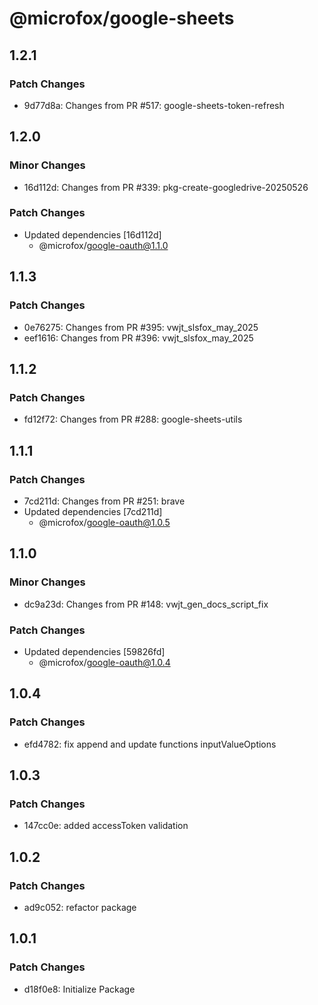 # @microfox/google-sheets

## 1.2.1

### Patch Changes

- 9d77d8a: Changes from PR #517: google-sheets-token-refresh

## 1.2.0

### Minor Changes

- 16d112d: Changes from PR #339: pkg-create-googledrive-20250526

### Patch Changes

- Updated dependencies [16d112d]
  - @microfox/google-oauth@1.1.0

## 1.1.3

### Patch Changes

- 0e76275: Changes from PR #395: vwjt_slsfox_may_2025
- eef1616: Changes from PR #396: vwjt_slsfox_may_2025

## 1.1.2

### Patch Changes

- fd12f72: Changes from PR #288: google-sheets-utils

## 1.1.1

### Patch Changes

- 7cd211d: Changes from PR #251: brave
- Updated dependencies [7cd211d]
  - @microfox/google-oauth@1.0.5

## 1.1.0

### Minor Changes

- dc9a23d: Changes from PR #148: vwjt_gen_docs_script_fix

### Patch Changes

- Updated dependencies [59826fd]
  - @microfox/google-oauth@1.0.4

## 1.0.4

### Patch Changes

- efd4782: fix append and update functions inputValueOptions

## 1.0.3

### Patch Changes

- 147cc0e: added accessToken validation

## 1.0.2

### Patch Changes

- ad9c052: refactor package

## 1.0.1

### Patch Changes

- d18f0e8: Initialize Package
